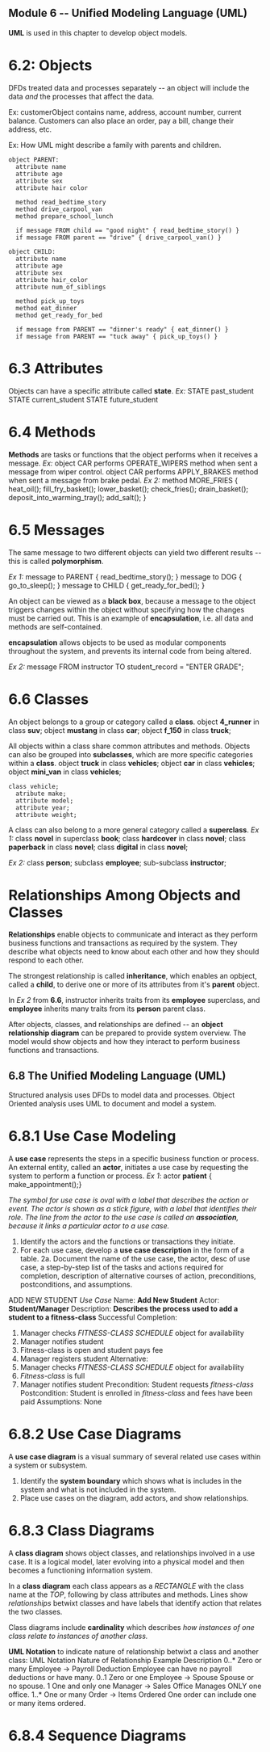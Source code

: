 ## Module 6 -- Unified Modeling Language (UML)

**UML** is used in this chapter to develop object models. 

# 6.2: Objects

DFDs treated data and processes separately -- an object will include the data *and* the
processes that affect the data. 

Ex: customerObject contains name, address, account number, current balance. Customers can also
    place an order, pay a bill, change their address, etc.

Ex: How UML might describe a family with parents and children.

    object PARENT:
      attribute name
      attribute age
      attribute sex
      attribute hair color

      method read_bedtime_story
      method drive_carpool_van
      method prepare_school_lunch

      if message FROM child == "good night" { read_bedtime_story() }
      if message FROM parent == "drive" { drive_carpool_van() }

    object CHILD:
      attribute name
      attribute age
      attribute sex
      attribute hair_color
      attribute num_of_siblings

      method pick_up_toys
      method eat_dinner
      method get_ready_for_bed

      if message from PARENT == "dinner's ready" { eat_dinner() }
      if message from PARENT == "tuck away" { pick_up_toys() }

# 6.3 Attributes

Objects can have a specific attribute called **state**.
*Ex:*
    STATE past_student
    STATE current_student
    STATE future_student

# 6.4 Methods

**Methods** are tasks or functions that the object performs when it receives a message.
*Ex:*
    object CAR performs OPERATE_WIPERS method when sent a message from wiper control.
    object CAR performs APPLY_BRAKES method when sent a message from brake pedal. 
*Ex 2:*
    method MORE_FRIES {
                      heat_oil();
                      fill_fry_basket();
                      lower_basket();
                      check_fries();
                      drain_basket();
                      deposit_into_warming_tray();
                      add_salt();
}

# 6.5 Messages

The same message to two different objects can yield two different results -- this is 
called **polymorphism**.

*Ex 1:*
    message to PARENT { read_bedtime_story(); }
    message to DOG { go_to_sleep(); }
    message to CHILD { get_ready_for_bed(); }

An object can be viewed as a **black box**, because a message to the object triggers changes
within the object without specifying how the changes must be carried out. This is an example
of **encapsulation**, i.e. all data and methods are self-contained. 

**encapsulation** allows objects to be used as modular components throughout the system,
and prevents its internal code from being altered. 

*Ex 2:*
    message FROM instructor TO student_record = "ENTER GRADE";

# 6.6 Classes

An object belongs to a group or category called a **class**. 
    object **4_runner** in class **suv**;
    object **mustang** in class **car**;
    object **f_150** in class **truck**;

All objects within a class share common attributes and methods. Objects can also be
grouped into **subclasses**, which are more specific categories within a **class**.
    object **truck** in class **vehicles**;
    object **car** in class **vehicles**;
    object **mini_van** in class **vehicles**;

    class vehicle;
      atribute make;
      attribute model;
      attribute year;
      attribute weight;

A class can also belong to a more general category called a **superclass**. 
*Ex 1:*
    class **novel** in superclass **book**;
    class **hardcover** in class **novel**;
    class **paperback** in class **novel**;
    class **digital** in class **novel**;

*Ex 2:*
    class **person**;
    subclass **employee**;
    sub-subclass **instructor**;

# Relationships Among Objects and Classes

**Relationships** enable objects to communicate and interact as they perform business
functions and transactions as required by the system. They describe what objects need to know
about each other and how they should respond to each other.

The strongest relationship is called **inheritance**, which enables an opbject, called a **child**,
to derive one or more of its attributes from it's **parent** object. 

In *Ex 2* from **6.6**, instructor inherits traits from its **employee** superclass, and **employee**
inherits many traits from its **person** parent class.

After objects, classes, and relationships are defined -- an **object relationship diagram** can be
prepared to provide system overview. The model would show objects and how they interact to perform
business functions and transactions.

## 6.8 The Unified Modeling Language (UML)

Structured analysis uses DFDs to model data and processes. 
Object Oriented analysis uses UML to document and model a system.

# 6.8.1 Use Case Modeling

A **use case** represents the steps in a specific business function or process. An external entity,
called an **actor**, initiates a use case by requesting the system to perform a function or process.
*Ex 1*:
    actor **patient** { make_appointment();}

*The symbol for use case is oval with a label that describes the action or event.*
*The actor is shown as a stick figure, with a label that identifies their role.*
*The line from the actor to the use case is called an **association**, because it links
a particular actor to a use case.*

1. Identify the actors and the functions or transactions they initiate.
2. For each use case, develop a **use case description** in the form of a table.
  2a. Document the name of the use case, the actor, desc of use case, a step-by-step
      list of the tasks and actions required for completion, description of alternative
      courses of action, preconditions, postconditions, and assumptions. 

ADD NEW STUDENT *Use Case*
Name: **Add New Student**
Actor: **Student/Manager**
Description: **Describes the process used to add a student to a fitness-class**
Successful Completion:
  1. Manager checks *FITNESS-CLASS SCHEDULE* object for availability
  2. Manager notifies student
  3. Fitness-class is open and student pays fee
  4. Manager registers student
Alternative:
  1. Manager checks *FITNESS-CLASS SCHEDULE* object for availability
  2. *Fitness-class* is full
  3. Manager notifies student
Precondition: Student requests *fitness-class*
Postcondition: Student is enrolled in *fitness-class* and fees have been paid
Assumptions: None

# 6.8.2 Use Case Diagrams

A **use case diagram** is a visual summary of several related use cases within a system
or subsystem.

1. Identify the **system boundary** which shows what is includes in the system and what is not
included in the system.
2. Place use cases on the diagram, add actors, and show relationships.

# 6.8.3 Class Diagrams

A **class diagram** shows object classes, and relationships involved in a use case. It is a logical
model, later evolving into a physical model and then becomes a functioning information system.

In a **class diagram** each class appears as a *RECTANGLE* with the class name at the *TOP*,
following by class attributes and methods. Lines show *relationships* betwixt classes
and have labels that identify action that relates the two classes. 

Class diagrams include **cardinality** which describes *how instances of one class relate to 
instances of another class.*

**UML Notation** to indicate nature of relationship betwixt a class and another class:
UML Notation    Nature of Relationship    Example                         Description
0..*            Zero or many              Employee -> Payroll Deduction   Employee can have no payroll
                                                                          deductions or have many.
0..1            Zero or one               Employee -> Spouse              Spouse or no spouse.
1               One and only one          Manager -> Sales Office         Manages ONLY one office.
1..*            One or many               Order -> Items Ordered          One order can include one
                                                                          or many items ordered.

# 6.8.4 Sequence Diagrams



